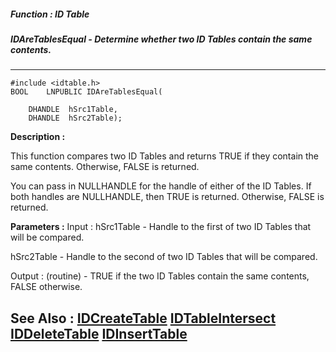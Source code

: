 ##### Function : ID Table
##### IDAreTablesEqual - Determine whether two ID Tables contain the same contents.
---
```
#include <idtable.h>
BOOL	LNPUBLIC IDAreTablesEqual(

	DHANDLE  hSrc1Table,
	DHANDLE  hSrc2Table);
```
**Description :**

This function compares two ID Tables and returns TRUE if they contain the same 
contents.  Otherwise, FALSE is returned.  

You can pass in NULLHANDLE for the handle of either of the ID Tables.  If both 
handles are NULLHANDLE, then TRUE is returned.  Otherwise, FALSE is returned.

**Parameters :**
Input :
hSrc1Table  -  Handle to the first of two ID Tables that will be compared.

hSrc2Table  -  Handle to the second of two ID Tables that will be compared.

Output :
(routine)  -  TRUE if the two ID Tables contain the same contents, FALSE otherwise.



**See Also :**
[IDCreateTable](/domino-c-api-docs/reference/Func/IDCreateTable)
[IDTableIntersect](/domino-c-api-docs/reference/Func/IDTableIntersect)
[IDDeleteTable](/domino-c-api-docs/reference/Func/IDDeleteTable)
[IDInsertTable](/domino-c-api-docs/reference/Func/IDInsertTable)
---
